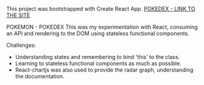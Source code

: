 This project was bootstrapped with Create React App.
[POKEDEX - LINK TO THE SITE](https://gerardworks.github.io/PokedexREACTAPP/)

POKEMON - POKEDEX
This was my experimentation with React, consuming an API and rendering to the DOM using stateless functional components.

Challenges:
- Understanding states and remembering to bind 'this' to the class.
- Learning to stateless functional components as much as possible.
- React-chartjs was also used to provide the radar graph, understanding the documentation.
